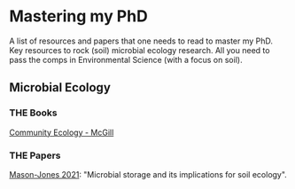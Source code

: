 # Mastering my PhD
A list of resources and papers that one needs to read to master my PhD. 
Key resources to rock (soil) microbial ecology research. 
All you need to pass the comps in Environmental Science (with a focus on soil). 


## Microbial Ecology

### THE Books

[Community Ecology - McGill](https://www.amazon.com/Community-Ecology-Gary-G-Mittelbach/dp/019883585X)


### THE Papers

[Mason-Jones 2021](https://www.nature.com/articles/s41396-021-01110-w): "Microbial storage and its implications for soil ecology". 
